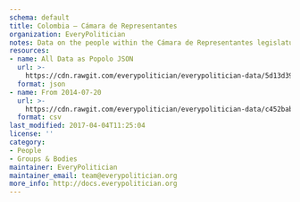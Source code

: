 ```yaml
---
schema: default
title: Colombia — Cámara de Representantes
organization: EveryPolitician
notes: Data on the people within the Cámara de Representantes legislature of Colombia.
resources:
- name: All Data as Popolo JSON
  url: >-
    https://cdn.rawgit.com/everypolitician/everypolitician-data/5d13d398c289dc9255341fb3cdb52fa5a03a2226/data/Colombia/Representatives/ep-popolo-v1.0.json
  format: json
- name: From 2014-07-20
  url: >-
    https://cdn.rawgit.com/everypolitician/everypolitician-data/c452bab16e95dcc61b448ffcb2edf9bf7af3d39b/data/Colombia/Representatives/term-2014.csv
  format: csv
last_modified: 2017-04-04T11:25:04
license: ''
category:
- People
- Groups & Bodies
maintainer: EveryPolitician
maintainer_email: team@everypolitician.org
more_info: http://docs.everypolitician.org
---
```

